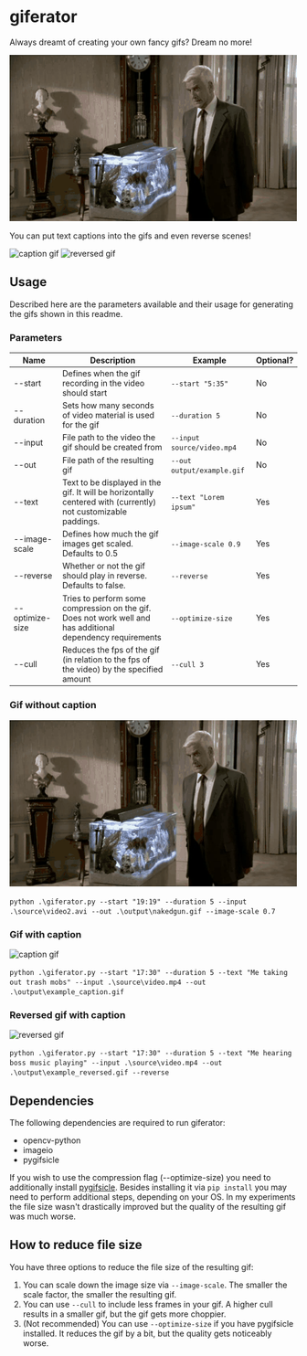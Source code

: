 # giferator

Always dreamt of creating your own fancy gifs? Dream no more!

![naked gun](examples/nakedgun.gif)

You can put text captions into the gifs and even reverse scenes!

![caption gif](examples/example_caption.gif)
![reversed gif](examples/example_reversed.gif)

## Usage

Described here are the parameters available and their usage for generating the gifs shown in this readme.

### Parameters

| Name | Description | Example | Optional? |
|------|-------------|---------|-----------|
| --start | Defines when the gif recording in the video should start | `--start "5:35"` | No |
| --duration | Sets how many seconds of video material is used for the gif | `--duration 5` | No |
| --input | File path to the video the gif should be created from | `--input source/video.mp4` | No |
| --out | File path of the resulting gif | `--out output/example.gif` | No |
| --text | Text to be displayed in the gif. It will be horizontally centered with (currently) not customizable paddings. | `--text "Lorem ipsum"` | Yes |
| --image-scale | Defines how much the gif images get scaled. Defaults to 0.5 | `--image-scale 0.9` | Yes |
| --reverse | Whether or not the gif should play in reverse. Defaults to false. | `--reverse` | Yes |
| --optimize-size | Tries to perform some compression on the gif. Does not work well and has additional dependency requirements | `--optimize-size` | Yes |
| --cull | Reduces the fps of the gif (in relation to the fps of the video) by the specified amount | `--cull 3` | Yes |

### Gif without caption

![naked gun](examples/nakedgun.gif)

`python .\giferator.py --start "19:19" --duration 5 --input .\source\video2.avi --out .\output\nakedgun.gif --image-scale 0.7`

### Gif with caption

![caption gif](examples/example_caption.gif)

`python .\giferator.py --start "17:30" --duration 5 --text "Me taking out trash mobs" --input .\source\video.mp4 --out .\output\example_caption.gif`

### Reversed gif with caption

![reversed gif](examples/example_reversed.gif)

`python .\giferator.py --start "17:30" --duration 5 --text "Me hearing boss music playing" --input .\source\video.mp4 --out .\output\example_reversed.gif --reverse`

## Dependencies

The following dependencies are required to run giferator:

* opencv-python
* imageio
* pygifsicle

If you wish to use the compression flag (--optimize-size) you need to additionally install [pygifsicle](https://pypi.org/project/pygifsicle/).
Besides installing it via `pip install` you may need to perform additional steps, depending on your OS.
In my experiments the file size wasn't drastically improved but the quality of the resulting gif was much worse.

## How to reduce file size

You have three options to reduce the file size of the resulting gif:

1. You can scale down the image size via `--image-scale`. The smaller the scale factor, the smaller the resulting gif.
2. You can use `--cull` to include less frames in your gif. A higher cull results in a smaller gif, but the gif gets more choppier.
3. (Not recommended) You can use `--optimize-size` if you have pygifsicle installed. It reduces the gif by a bit, but the quality gets noticeably worse.